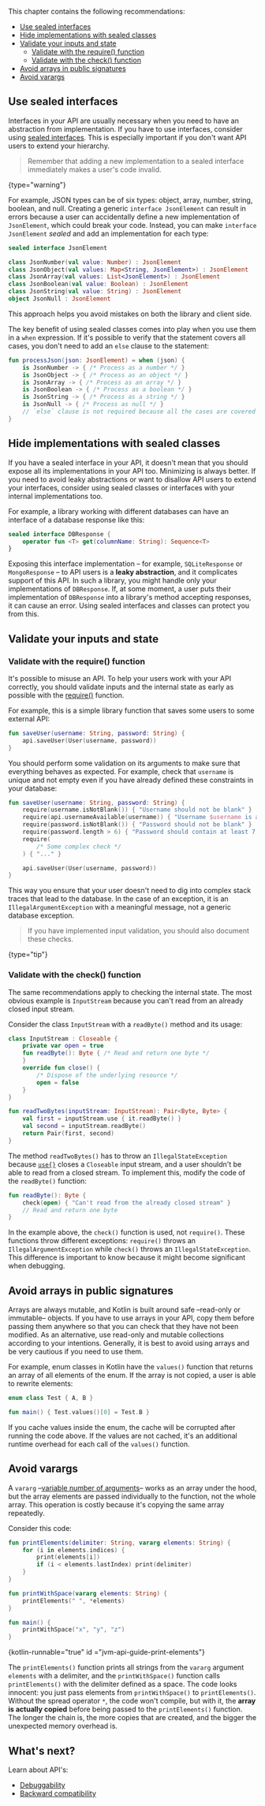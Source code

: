 [//]: # (title: Predictability)

This chapter contains the following recommendations:
* [Use sealed interfaces](#use-sealed-interfaces)
* [Hide implementations with sealed classes](#hide-implementations-with-sealed-classes)
* [Validate your inputs and state](#validate-your-inputs-and-state)
  * [Validate with the require() function](#validate-with-the-require-function)
  * [Validate with the check() function](#validate-with-the-check-function)
* [Avoid arrays in public signatures](#avoid-arrays-in-public-signatures)
* [Avoid varargs](#avoid-varargs)

## Use sealed interfaces

Interfaces in your API are usually necessary when you need to have an abstraction from implementation. If you have to use 
interfaces, consider using [sealed interfaces](sealed-classes.md). This is especially important if you don't want API users 
to extend your hierarchy.

> Remember that adding a new implementation to a sealed interface immediately makes a user's code invalid.
>
{type="warning"}

For example, JSON types can be of six types: object, array, number, string, boolean, and null. Creating a generic 
`interface JsonElement` can result in errors because a user can accidentally define a new implementation of  `JsonElement`, 
which could break your code. Instead, you can make `interface JsonElement` _sealed_ and add an implementation for each type:

```kotlin
sealed interface JsonElement

class JsonNumber(val value: Number) : JsonElement
class JsonObject(val values: Map<String, JsonElement>) : JsonElement
class JsonArray(val values: List<JsonElement>) : JsonElement
class JsonBoolean(val value: Boolean) : JsonElement
class JsonString(val value: String) : JsonElement
object JsonNull : JsonElement
```

This approach helps you avoid mistakes on both the library and client side.

The key benefit of using sealed classes comes into play when you use them in a `when` expression. If it's possible 
to verify that the statement covers all cases, you don't need to add an `else` clause to the statement:

```kotlin
fun processJson(json: JsonElement) = when (json) {
    is JsonNumber -> { /* Process as a number */ }
    is JsonObject -> { /* Process as an object */ }
    is JsonArray -> { /* Process as an array */ }
    is JsonBoolean -> { /* Process as a boolean */ }
    is JsonString -> { /* Process as a string */ }
    is JsonNull -> { /* Process as null */ }
    // `else` clause is not required because all the cases are covered
}
```

## Hide implementations with sealed classes

If you have a sealed interface in your API, it doesn't mean that you should expose all its implementations in your API too. 
Minimizing is always better. If you need to avoid leaky abstractions or want to disallow API users to extend your interfaces, 
consider using sealed classes or interfaces with your internal implementations too.

For example, a library working with different databases can have an interface of a database response like this:

```kotlin
sealed interface DBResponse {
    operator fun <T> get(columnName: String): Sequence<T>
}
```

Exposing this interface implementation – for example, `SQLiteResponse` or `MongoResponse` – to API users is 
a **leaky abstraction**, and it complicates support of this API. In such a library, you might handle only your implementations 
of `DBResponse`. If, at some moment, a user puts their implementation of `DBResponse` into a library's method 
accepting responses, it can cause an error. Using sealed interfaces and classes can protect you from this.

## Validate your inputs and state

### Validate with the require() function

It's possible to misuse an API. To help your users work with your API correctly, you should validate inputs and the internal 
state as early as possible with the [require()](https://kotlinlang.org/api/latest/jvm/stdlib/kotlin/require.html) function.

For example, this is a simple library function that saves some users to some external API:

```kotlin
fun saveUser(username: String, password: String) {
    api.saveUser(User(username, password))
}
```

You should perform some validation on its arguments to make sure that everything behaves as expected. For example, 
check that `username` is unique and not empty even if you have already defined these constraints in your database:

```kotlin
fun saveUser(username: String, password: String) {
    require(username.isNotBlank()) { "Username should not be blank" }
    require(api.usernameAvailable(username)) { "Username $username is already taken" }
    require(password.isNotBlank()) { "Password should not be blank" }
    require(password.length > 6) { "Password should contain at least 7 letters" }
    require(
        /* Some complex check */
    ) { "..." }

    api.saveUser(User(username, password))
}
```

This way you ensure that your user doesn't need to dig into complex stack traces that lead to the database. In the case 
of an exception, it is an `IllegalArgumentException` with a meaningful message, not a generic database exception.

> If you have implemented input validation, you should also document these checks.
>
{type="tip"}

### Validate with the check() function

The same recommendations apply to checking the internal state. The most obvious example is `InputStream` because 
you can't read from an already closed input stream.

Consider the class `InputStream` with a `readByte()` method and its usage:

```kotlin
class InputStream : Closeable {
    private var open = true
    fun readByte(): Byte { /* Read and return one byte */
    }
    override fun close() {
        /* Dispose of the underlying resource */
        open = false
    }
}

fun readTwoBytes(inputStream: InputStream): Pair<Byte, Byte> {
    val first = inputStream.use { it.readByte() }
    val second = inputStream.readByte()
    return Pair(first, second)
}
```

The method `readTwoBytes()` has to throw an `IllegalStateException` because [`use{}`](https://kotlinlang.org/api/latest/jvm/stdlib/kotlin.io/use.html) 
closes a `Closeable` input stream, and a user shouldn't be able to read from a closed stream. To implement this, modify 
the code of the `readByte()` function:

```kotlin
fun readByte(): Byte {
    check(open) { "Can't read from the already closed stream" }
    // Read and return one byte
}
```

In the example above, the `check()` function is used, not `require()`. These functions throw different exceptions: 
`require()` throws an `IllegalArgumentException` while `check()` throws an `IllegalStateException`. This difference is 
important to know because it might become significant when debugging.

## Avoid arrays in public signatures

Arrays are always mutable, and Kotlin is built around safe –read-only or immutable– objects. If you have to use arrays 
in your API, copy them before passing them anywhere so that you can check that they have not been modified. 
As an alternative, use read-only and mutable collections according to your intentions. Generally, it is best to avoid 
using arrays and be very cautious if you need to use them.

For example, enum classes in Kotlin have the `values()` function that returns an array of all elements of the enum. 
If the array is not copied, a user is able to rewrite elements:

```kotlin
enum class Test { A, B }

fun main() { Test.values()[0] = Test.B }
```

If you cache values inside the enum, the cache will be corrupted after running the code above. If the values are not cached, 
it's an additional runtime overhead for each call of the `values()` function.

## Avoid varargs

A `vararg` –[variable number of arguments](functions.md#variable-number-of-arguments-varargs)– works as an array 
under the hood, but the array elements are passed individually to the function, not the whole array. This operation is 
costly because it's copying the same array repeatedly.

Consider this code:

```kotlin
fun printElements(delimiter: String, vararg elements: String) {
    for (i in elements.indices) {
        print(elements[i])
        if (i < elements.lastIndex) print(delimiter)
    }
}

fun printWithSpace(vararg elements: String) {
    printElements(" ", *elements)
}

fun main() {
    printWithSpace("x", "y", "z")
}
```
{kotlin-runnable="true" id ="jvm-api-guide-print-elements"}

The `printElements()` function prints all strings from the `vararg` argument `elements` with a delimiter, and 
the `printWithSpace()` function calls `printElements()` with the delimiter defined as a space. The code looks innocent: 
you just pass elements from `printWithSpace()` to `printElements()`. Without the spread operator `*`, the code won't compile, 
but with it, the **array is actually copied** before being passed to the `printElements()` function. The longer 
the chain is, the more copies that are created, and the bigger the unexpected memory overhead is.

## What's next?

Learn about API's:
* [Debuggability](jvm-api-guidelines-debuggability.md)
* [Backward compatibility](jvm-api-guidelines-backward-compatibility.md)
